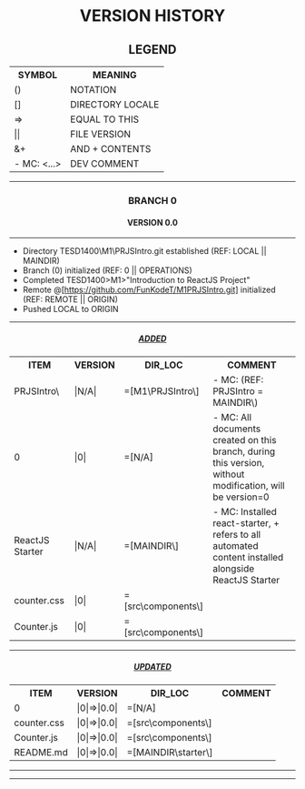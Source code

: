 <h1 align="center">VERSION HISTORY</h1>

<h2 align="center">LEGEND</h2>

<table align="center">
    <tr>
        <th>SYMBOL</th>
        <th>MEANING</th>
    </tr>
    <tr>
        <td>()</td>
        <td>NOTATION</td>
    </tr>
    <tr>
        <td>[]</td>
        <td>DIRECTORY LOCALE</td>
    </tr>
    <tr>
        <td>=></td>
        <td>EQUAL TO THIS</td>
    </tr>
    <tr>
        <td>||</td>
        <td>FILE VERSION</td>
    </tr>
    <tr>
        <td>&+</td>
        <td>AND + CONTENTS</td>
    </tr>
    <tr>
        <td>- MC: <...></td>
        <td>DEV COMMENT</td>
    </tr>
</table>

---

<h3 align="center">BRANCH 0</h3>

<h4 align="center">VERSION 0.0</h4>

---

-   Directory TESD1400\M1\PRJSIntro\.git established (REF: LOCAL || MAINDIR\)
-   Branch (0) initialized (REF: 0 || OPERATIONS)
-   Completed TESD1400>M1>"Introduction to ReactJS Project"
-   Remote @[https://github.com/FunKodeT/M1PRJSIntro.git] initialized (REF: REMOTE || ORIGIN)
-   Pushed LOCAL to ORIGIN

---

<h5 align="center"><strong><em><u>ADDED</u></em></strong></h5>

<table align="center">
    <tr>
        <th>ITEM</th>
        <th>VERSION</th>
        <th>DIR_LOC</th>
        <th>COMMENT</th>
    </tr>
    <tr>
        <td>PRJSIntro\</td>
        <td>|N/A|</td>
        <td>=[M1\PRJSIntro\]</td>
        <td>- MC: (REF: PRJSIntro = MAINDIR\)</td>
    </tr>
    <tr>
        <td>0</td>
        <td>|0|</td>
        <td>=[N/A]</td>
        <td>- MC: All documents created on this branch, during this version, without modification, will be version=0</td>
    </tr>
    <tr>
        <td>ReactJS Starter</td>
        <td>|N/A|</td>
        <td>=[MAINDIR\]</td>
        <td>- MC: Installed react-starter, + refers to all automated content installed alongside ReactJS Starter</td>
    </tr>
    <tr>
        <td>counter.css</td>
        <td>|0|</td>
        <td>=[src\components\]</td>
        <td></td>
    </tr>
    <tr>
        <td>Counter.js</td>
        <td>|0|</td>
        <td>=[src\components\]</td>
        <td></td>
    </tr>
</table>

---

<h5 align="center"><strong><em><u>UPDATED</u></em></strong></h5>

<table align="center">
    <tr>
        <th>ITEM</th>
        <th>VERSION</th>
        <th>DIR_LOC</th>
        <th>COMMENT</th>
    </tr>
    <tr>
        <td>0</td>
        <td>|0|=>|0.0|</td>
        <td>=[N/A]</td>
        <td></td>
    </tr>
    <tr>
        <td>counter.css</td>
        <td>|0|=>|0.0|</td>
        <td>=[src\components\]</td>
        <td></td>
    </tr>
    <tr>
        <td>Counter.js</td>
        <td>|0|=>|0.0|</td>
        <td>=[src\components\]</td>
        <td></td>
    </tr>
    <tr>
        <td>README.md</td>
        <td>|0|=>|0.0|</td>
        <td>=[MAINDIR\starter\]</td>
        <td></td>
    </tr>
</table>

---

---
